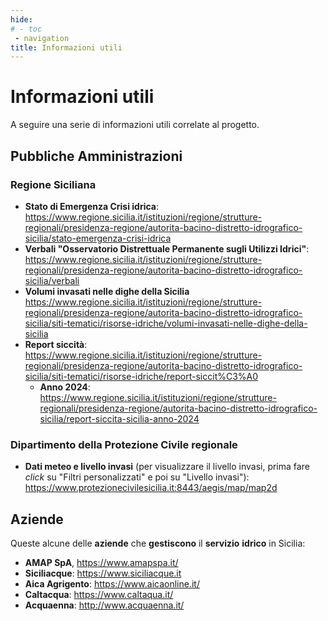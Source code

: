 ```yaml
---
hide:
# - toc
 - navigation
title: Informazioni utili
---
```


# Informazioni utili

A seguire una serie di informazioni utili correlate al progetto.

## Pubbliche Amministrazioni

### Regione Siciliana

  - **Stato di Emergenza Crisi idrica**: <https://www.regione.sicilia.it/istituzioni/regione/strutture-regionali/presidenza-regione/autorita-bacino-distretto-idrografico-sicilia/stato-emergenza-crisi-idrica>
  - **Verbali "Osservatorio Distrettuale Permanente sugli Utilizzi Idrici"**: <https://www.regione.sicilia.it/istituzioni/regione/strutture-regionali/presidenza-regione/autorita-bacino-distretto-idrografico-sicilia/verbali>
  - **Volumi invasati nelle dighe della Sicilia** <https://www.regione.sicilia.it/istituzioni/regione/strutture-regionali/presidenza-regione/autorita-bacino-distretto-idrografico-sicilia/siti-tematici/risorse-idriche/volumi-invasati-nelle-dighe-della-sicilia>
  - **Report siccità**: <https://www.regione.sicilia.it/istituzioni/regione/strutture-regionali/presidenza-regione/autorita-bacino-distretto-idrografico-sicilia/siti-tematici/risorse-idriche/report-siccit%C3%A0>
    - **Anno 2024**: <https://www.regione.sicilia.it/istituzioni/regione/strutture-regionali/presidenza-regione/autorita-bacino-distretto-idrografico-sicilia/report-siccita-sicilia-anno-2024>

### Dipartimento della Protezione Civile regionale

- **Dati meteo e livello invasi** (per visualizzare il livello invasi, prima fare *click* su "Filtri personalizzati" e poi su "Livello invasi"): <https://www.protezionecivilesicilia.it:8443/aegis/map/map2d>

## Aziende

Queste alcune delle **aziende** che **gestiscono** il **servizio** **idrico** in Sicilia:

- **AMAP SpA**, <https://www.amapspa.it/>
- **Siciliacque**: <https://www.siciliacque.it>
- **Aica Agrigento**: <https://www.aicaonline.it/>
- **Caltacqua**: <https://www.caltaqua.it/>
- **Acquaenna**: <http://www.acquaenna.it/>

